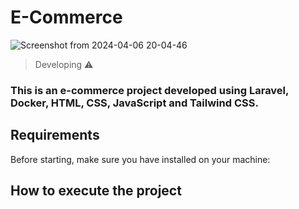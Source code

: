 # E-Commerce

![Screenshot from 2024-04-06 20-04-46](https://github.com/CarolMontteiro/loja-virtual/assets/100248140/a5b5a616-46c1-429b-b12d-42fcba13a289)


> Developing ⚠️

### This is an e-commerce project developed using Laravel, Docker, HTML, CSS, JavaScript and Tailwind CSS.

## Requirements
Before starting, make sure you have installed on your machine:


## How to execute the project
